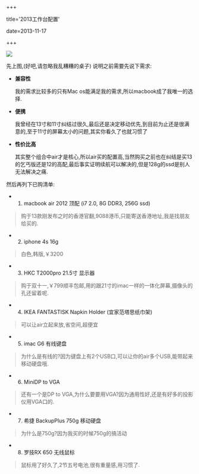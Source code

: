 +++

title='2013工作台配置'

date=2013-11-17

+++





![](https://cdn.jsdelivr.net/gh/yoxyue/oss@master/uPic/lPF8PB3h.jpg)

先上图,(好吧,请忽略我乱糟糟的桌子) 说明之前需要先说下需求:

  * **兼容性**
    	
    我的需求比较多的只有Mac os能满足我的需求,所以macbook成了我唯一的选择.

  * **便携**

	我曾经在13寸和11寸纠结过很久,最后还是决定移动优先,到目前为止还是很满意的,至于11寸的屏幕太小的问题,其实你看久了也就习惯了 

  * **性价比高**

	其实整个组合中air才是核心,所以air买的配置高,当然购买之前也在纠结是买13的乞丐版还是12的高配,最后事实证明续航可以解决的,但是128g的ssd是别人无法解决之痛.

然后再列下已购清单:

  * 1. macbook air 2012 顶配 (i7 2.0, 8G DDR3, 256G ssd)
> 购于13款刚发布之时的香港官翻,9088港币,只能寄送香港地址,我是找朋友给买的.

  * 2. iphone 4s 16g
> 白色,韩版,￥3200

  * 3. HKC T2000pro 21.5寸 显示器
> 购于双十一,￥799顺丰包邮,用的跟21寸的imac一样的一体化屏幕,摄像头的孔还留着呢.

  * 4. IKEA FANTASTISK Napkin Holder (宜家范塔思纸巾架)
> 可以让air立起来放,省空间,超便宜

  * 5. imac G6 有线键盘
> 为什么是有线的?因为键盘上有2个USB口,可以让你的air多个USB,能带起来移动硬盘哦.

  * 6. MiniDP to VGA
> 还有一个是DP to VGA,为什么要要用VGA?因为通用性好,还是有好多的投影仪用VGA口的.

  * 7. 希捷 BackupPlus 750g 移动硬盘
> 为什么是750g?因为我买的时候750g的搞活动 

  * 8. 罗技RX 650 无线鼠标
> 鼠标用了好久了,2节五号电池,很有重量感,用习惯了.